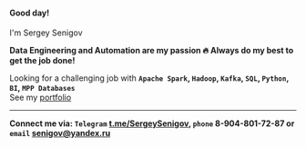 #### Good day!  
I'm Sergey Senigov  

**Data Engineering and Automation are my passion 🔥  Always do my best to get the job done!**

Looking for a challenging job with **`Apache Spark`, `Hadoop`, `Kafka`, `SQL`, `Python`, `BI`, `MPP Databases`**  
See my [portfolio](https://github.com/SergeySenigov/data-engineer-practicum-portfolio) 
***
**Connect me via: `Telegram` [t.me/SergeySenigov](https://t.me/SergeySenigov), `phone` 8-904-801-72-87 or `email` <senigov@yandex.ru>**
